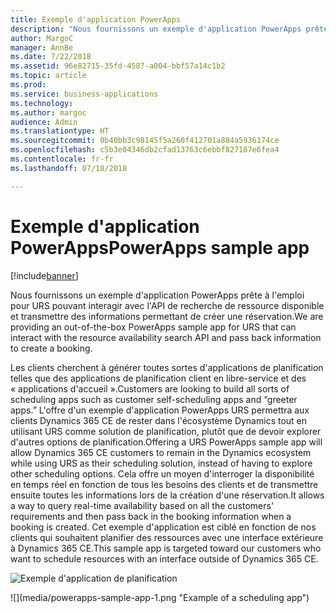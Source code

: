 ```yaml
---
title: Exemple d'application PowerApps
description: "Nous fournissons un exemple d'application PowerApps prête à l'emploi pour URS pouvant interagir avec l'API de recherche de ressource disponible et transmettre des informations permettant de créer une réservation."
author: MargoC
manager: AnnBe
ms.date: 7/22/2018
ms.assetid: 96e82715-35fd-4587-a004-bbf57a14c1b2
ms.topic: article
ms.prod: 
ms.service: business-applications
ms.technology: 
ms.author: margoc
audience: Admin
ms.translationtype: HT
ms.sourcegitcommit: 0b40bb3c98145f5a260f412701a884a5936174ce
ms.openlocfilehash: c5b3e04346db2cfad13763c6ebbf827187e6fea4
ms.contentlocale: fr-fr
ms.lasthandoff: 07/18/2018

---
```


#  <a name="powerapps-sample-app"></a><span data-ttu-id="b396a-103">Exemple d'application PowerApps</span><span class="sxs-lookup"><span data-stu-id="b396a-103">PowerApps sample app</span></span>

[!include[banner](../../../../includes/banner.md)]

<span data-ttu-id="b396a-104">Nous fournissons un exemple d'application PowerApps prête à l'emploi pour URS pouvant interagir avec l'API de recherche de ressource disponible et transmettre des informations permettant de créer une réservation.</span><span class="sxs-lookup"><span data-stu-id="b396a-104">We are providing an out-of-the-box PowerApps sample app for URS that can interact with the resource availability search API and pass back information to create a booking.</span></span>

<span data-ttu-id="b396a-105">Les clients cherchent à générer toutes sortes d'applications de planification telles que des applications de planification client en libre-service et des « applications d'accueil ».</span><span class="sxs-lookup"><span data-stu-id="b396a-105">Customers are looking to build all sorts of scheduling apps such as customer self-scheduling apps and “greeter apps.”</span></span> <span data-ttu-id="b396a-106">L'offre d'un exemple d'application PowerApps URS permettra aux clients Dynamics 365 CE de rester dans l'écosystème Dynamics tout en utilisant URS comme solution de planification, plutôt que de devoir explorer d'autres options de planification.</span><span class="sxs-lookup"><span data-stu-id="b396a-106">Offering a URS PowerApps sample app will allow Dynamics 365 CE customers to remain in the Dynamics ecosystem while using URS as their scheduling solution, instead of having to explore other scheduling options.</span></span> <span data-ttu-id="b396a-107">Cela offre un moyen d'interroger la disponibilité en temps réel en fonction de tous les besoins des clients et de transmettre ensuite toutes les informations lors de la création d'une réservation.</span><span class="sxs-lookup"><span data-stu-id="b396a-107">It allows a way to query real-time availability based on all the customers' requirements and then pass back in the booking information when a booking is created.</span></span> <span data-ttu-id="b396a-108">Cet exemple d'application est ciblé en fonction de nos clients qui souhaitent planifier des ressources avec une interface extérieure à Dynamics 365 CE.</span><span class="sxs-lookup"><span data-stu-id="b396a-108">This sample app is targeted toward our customers who want to schedule resources with an interface outside of Dynamics 365 CE.</span></span>

<span data-ttu-id="b396a-109">![](media/powerapps-sample-app-1.png "Exemple d'application de planification")
<!-- picture --></span><span class="sxs-lookup"><span data-stu-id="b396a-109">![](media/powerapps-sample-app-1.png "Example of a scheduling app")
<!-- picture --></span></span>


